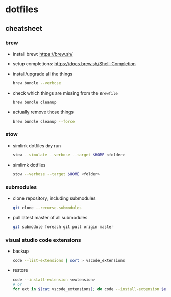 # dotfiles

## cheatsheet

### brew

- install brew: https://brew.sh/

- setup completions: https://docs.brew.sh/Shell-Completion

- install/upgrade all the things

  ```sh
  brew bundle --verbose
  ```

- check which things are missing from the `Brewfile`

  ```sh
  brew bundle cleanup
  ```

- actually remove those things

  ```sh
  brew bundle cleanup --force
  ```

### stow

- simlink dotfiles dry run

  ```sh
  stow --simulate --verbose --target $HOME <folder>
  ```

- simlimk dotfiles

  ```sh
  stow --verbose --target $HOME <folder>
  ```

### submodules

- clone repository, including submodules

  ```sh
  git clone --recurse-submodules
  ```

- pull latest master of all submodules

  ```sh
  git submodule foreach git pull origin master
  ```

### visual studio code extensions

- backup

  ```sh
  code --list-extensions | sort > vscode_extensions
  ```

- restore

  ```sh
  code --install-extension <extension>
  # or
  for ext in $(cat vscode_extensions); do code --install-extension $ext; done
  ```
